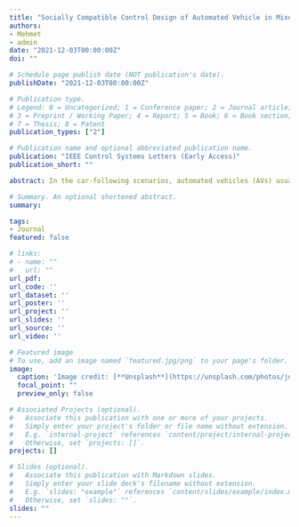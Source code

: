 ```yaml
---
title: "Socially Compatible Control Design of Automated Vehicle in Mixed Traffic"
authors:
- Mehmet
- admin
date: "2021-12-03T00:00:00Z"
doi: ""

# Schedule page publish date (NOT publication's date).
publishDate: "2021-12-03T00:00:00Z"

# Publication type.
# Legend: 0 = Uncategorized; 1 = Conference paper; 2 = Journal article;
# 3 = Preprint / Working Paper; 4 = Report; 5 = Book; 6 = Book section;
# 7 = Thesis; 8 = Patent
publication_types: ["2"]

# Publication name and optional abbreviated publication name.
publication: "IEEE Control Systems Letters (Early Access)"
publication_short: ""

abstract: In the car-following scenarios, automated vehicles (AVs) usually plan motions without considering the impacts of their actions on the following human drivers. This paper aims to leverage such impacts to plan more efficient and socially desirable AV behaviors in human-AV interactions. Specifically, we introduce a socially compatible control design for the AV that benefits mixed traffic in the car-following scenarios. The proposed design enables the altruistic AV in human-AV interaction by integrating the social value orientation from psychology into its decision-making process. The altruistic AV generates socially desirable behaviors by optimizing both its own reward and courtesy to the following human driver’s original plan in the longitudinal motion. The results show that as compared to the egoistic AV, the altruistic AV significantly avoids disrupting the following human driver’s initial plan and leads the following human driver to achieve considerably smaller car-following gap distance and time headway. Moreover, we investigated the impacts of the socially compatible control design with different altruism levels of the AV using statistical assessments. The results collectively demonstrate the significant improvement in traffic-level metrics as a result of the AV’s altruistic behaviors in human-AV interactions.

# Summary. An optional shortened abstract.
summary:

tags:
- Journal
featured: false

# links:
# - name: ""
#   url: ""
url_pdf:
url_code: ''
url_dataset: ''
url_poster: ''
url_project: ''
url_slides: ''
url_source: ''
url_video: ''

# Featured image
# To use, add an image named `featured.jpg/png` to your page's folder.
image:
  caption: 'Image credit: [**Unsplash**](https://unsplash.com/photos/jdD8gXaTZsc)'
  focal_point: ""
  preview_only: false

# Associated Projects (optional).
#   Associate this publication with one or more of your projects.
#   Simply enter your project's folder or file name without extension.
#   E.g. `internal-project` references `content/project/internal-project/index.md`.
#   Otherwise, set `projects: []`.
projects: []

# Slides (optional).
#   Associate this publication with Markdown slides.
#   Simply enter your slide deck's filename without extension.
#   E.g. `slides: "example"` references `content/slides/example/index.md`.
#   Otherwise, set `slides: ""`.
slides: ""
---
```

